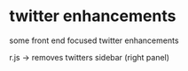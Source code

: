 # twitter enhancements
some front end focused twitter enhancements

r.js -> removes twitters sidebar (right panel)
